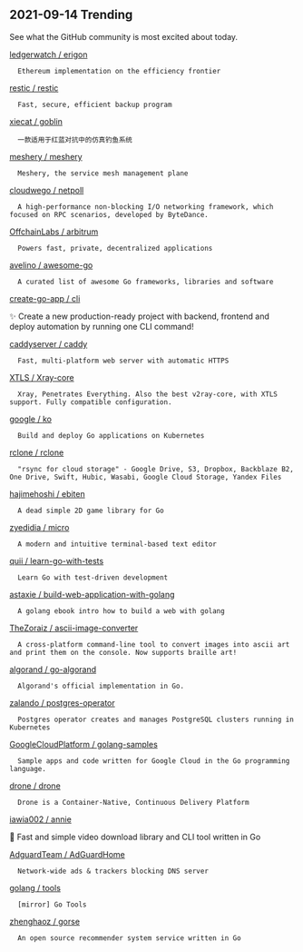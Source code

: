 ## 2021-09-14 Trending 
See what the GitHub community is most excited about today. 

[ledgerwatch / erigon](https://github.com/ledgerwatch/erigon) 

      Ethereum implementation on the efficiency frontier
     
[restic / restic](https://github.com/restic/restic) 

      Fast, secure, efficient backup program
     
[xiecat / goblin](https://github.com/xiecat/goblin) 

      一款适用于红蓝对抗中的仿真钓鱼系统
     
[meshery / meshery](https://github.com/meshery/meshery) 

      Meshery, the service mesh management plane
     
[cloudwego / netpoll](https://github.com/cloudwego/netpoll) 

      A high-performance non-blocking I/O networking framework, which focused on RPC scenarios, developed by ByteDance.
     
[OffchainLabs / arbitrum](https://github.com/OffchainLabs/arbitrum) 

      Powers fast, private, decentralized applications
     
[avelino / awesome-go](https://github.com/avelino/awesome-go) 

      A curated list of awesome Go frameworks, libraries and software
     
[create-go-app / cli](https://github.com/create-go-app/cli) 

      
✨ Create a new production-ready project with backend, frontend and deploy automation by running one CLI command!
     
[caddyserver / caddy](https://github.com/caddyserver/caddy) 

      Fast, multi-platform web server with automatic HTTPS
     
[XTLS / Xray-core](https://github.com/XTLS/Xray-core) 

      Xray, Penetrates Everything. Also the best v2ray-core, with XTLS support. Fully compatible configuration.
     
[google / ko](https://github.com/google/ko) 

      Build and deploy Go applications on Kubernetes
     
[rclone / rclone](https://github.com/rclone/rclone) 

      "rsync for cloud storage" - Google Drive, S3, Dropbox, Backblaze B2, One Drive, Swift, Hubic, Wasabi, Google Cloud Storage, Yandex Files
     
[hajimehoshi / ebiten](https://github.com/hajimehoshi/ebiten) 

      A dead simple 2D game library for Go
     
[zyedidia / micro](https://github.com/zyedidia/micro) 

      A modern and intuitive terminal-based text editor
     
[quii / learn-go-with-tests](https://github.com/quii/learn-go-with-tests) 

      Learn Go with test-driven development
     
[astaxie / build-web-application-with-golang](https://github.com/astaxie/build-web-application-with-golang) 

      A golang ebook intro how to build a web with golang
     
[TheZoraiz / ascii-image-converter](https://github.com/TheZoraiz/ascii-image-converter) 

      A cross-platform command-line tool to convert images into ascii art and print them on the console. Now supports braille art!
     
[algorand / go-algorand](https://github.com/algorand/go-algorand) 

      Algorand's official implementation in Go. 
     
[zalando / postgres-operator](https://github.com/zalando/postgres-operator) 

      Postgres operator creates and manages PostgreSQL clusters running in Kubernetes
     
[GoogleCloudPlatform / golang-samples](https://github.com/GoogleCloudPlatform/golang-samples) 

      Sample apps and code written for Google Cloud in the Go programming language.
     
[drone / drone](https://github.com/drone/drone) 

      Drone is a Container-Native, Continuous Delivery Platform
     
[iawia002 / annie](https://github.com/iawia002/annie) 

      
👾 Fast and simple video download library and CLI tool written in Go
     
[AdguardTeam / AdGuardHome](https://github.com/AdguardTeam/AdGuardHome) 

      Network-wide ads & trackers blocking DNS server
     
[golang / tools](https://github.com/golang/tools) 

      [mirror] Go Tools
     
[zhenghaoz / gorse](https://github.com/zhenghaoz/gorse) 

      An open source recommender system service written in Go
     
